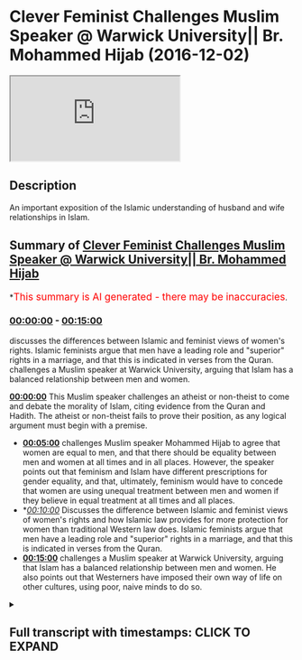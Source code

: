# Clever Feminist Challenges Muslim Speaker @ Warwick University|| Br. Mohammed Hijab (2016-12-02)

<iframe loading='lazy' src='https://www.youtube.com/embed/b86dMlXvdMA'></iframe>

## Description

An important exposition of the Islamic understanding of husband and wife relationships in Islam.

## Summary of [Clever Feminist Challenges Muslim Speaker @ Warwick University|| Br. Mohammed Hijab](https://www.youtube.com/watch?v=b86dMlXvdMA)

\*<span style="color:red; font-size:125%">This summary is AI generated - there may be inaccuracies</span>.

### [00:00:00](https://www.youtube.com/watch?v=b86dMlXvdMA\&t=0) - [00:15:00](https://www.youtube.com/watch?v=b86dMlXvdMA\&t=900)

discusses the differences between Islamic and feminist views of women's rights. Islamic feminists argue that men have a leading role and "superior" rights in a marriage, and that this is indicated in verses from the Quran. challenges a Muslim speaker at Warwick University, arguing that Islam has a balanced relationship between men and women.

**[00:00:00](https://www.youtube.com/watch?v=b86dMlXvdMA\&t=0)** This Muslim speaker challenges an atheist or non-theist to come and debate the morality of Islam, citing evidence from the Quran and Hadith. The atheist or non-theist fails to prove their position, as any logical argument must begin with a premise.

*   **[00:05:00](https://www.youtube.com/watch?v=b86dMlXvdMA\&t=300)** challenges Muslim speaker Mohammed Hijab to agree that women are equal to men, and that there should be equality between men and women at all times and in all places. However, the speaker points out that feminism and Islam have different prescriptions for gender equality, and that, ultimately, feminism would have to concede that women are using unequal treatment between men and women if they believe in equal treatment at all times and all places.
*   \**[00:10:00](https://www.youtube.com/watch?v=b86dMlXvdMA\&t=600)* Discusses the difference between Islamic and feminist views of women's rights and how Islamic law provides for more protection for women than traditional Western law does. Islamic feminists argue that men have a leading role and "superior" rights in a marriage, and that this is indicated in verses from the Quran.
*   **[00:15:00](https://www.youtube.com/watch?v=b86dMlXvdMA\&t=900)** challenges a Muslim speaker at Warwick University, arguing that Islam has a balanced relationship between men and women. He also points out that Westerners have imposed their own way of life on other cultures, using poor, naive minds to do so.

<details><summary><h2>Full transcript with timestamps: CLICK TO EXPAND</h2></summary>

[0:00:00](https://youtu.be/b86dMlXvdMA?t=0) even for the leaders fee so he also\
[0:00:04](https://youtu.be/b86dMlXvdMA?t=4) dirty either would you be\
[0:00:10](https://youtu.be/b86dMlXvdMA?t=10) \[Music]\
[0:00:19](https://youtu.be/b86dMlXvdMA?t=19) you first have to prove it\
[0:00:21](https://youtu.be/b86dMlXvdMA?t=21) true objectively or through some kind of\
[0:00:24](https://youtu.be/b86dMlXvdMA?t=24) evidence base and then the rulings of\
[0:00:27](https://youtu.be/b86dMlXvdMA?t=27) Islam it would have some way otherwise\
[0:00:29](https://youtu.be/b86dMlXvdMA?t=29) it doesn't and that is actually the case\
[0:00:31](https://youtu.be/b86dMlXvdMA?t=31) with all of the religions any religion\
[0:00:33](https://youtu.be/b86dMlXvdMA?t=33) that claims to have divine authority it\
[0:00:35](https://youtu.be/b86dMlXvdMA?t=35) has to prove itself first so then the\
[0:00:38](https://youtu.be/b86dMlXvdMA?t=38) injunctions make sense after it but that\
[0:00:41](https://youtu.be/b86dMlXvdMA?t=41) is for us it's more common sensical so\
[0:00:44](https://youtu.be/b86dMlXvdMA?t=44) for example I here as a Muslim the fact\
[0:00:48](https://youtu.be/b86dMlXvdMA?t=48) that I am standing here as a Muslim and\
[0:00:50](https://youtu.be/b86dMlXvdMA?t=50) my holy book says certain things I can\
[0:00:53](https://youtu.be/b86dMlXvdMA?t=53) tell you that I believe that these moral\
[0:00:55](https://youtu.be/b86dMlXvdMA?t=55) things are objectively right or wrong I\
[0:00:58](https://youtu.be/b86dMlXvdMA?t=58) cannot you cannot say the same thing if\
[0:01:00](https://youtu.be/b86dMlXvdMA?t=60) you're an atheist it's impossible and I\
[0:01:02](https://youtu.be/b86dMlXvdMA?t=62) dare any atheist genuine you can't if\
[0:01:05](https://youtu.be/b86dMlXvdMA?t=65) you're an atheist you cannot stand here\
[0:01:06](https://youtu.be/b86dMlXvdMA?t=66) and I challenged actually and this is\
[0:01:08](https://youtu.be/b86dMlXvdMA?t=68) not to be polemical but I want because\
[0:01:11](https://youtu.be/b86dMlXvdMA?t=71) this is a this is a kind of like Russia\
[0:01:13](https://youtu.be/b86dMlXvdMA?t=73) we're trying to rationalize things yeah\
[0:01:15](https://youtu.be/b86dMlXvdMA?t=75) I challenge any atheist all right or\
[0:01:18](https://youtu.be/b86dMlXvdMA?t=78) someone who comes from a non-theistic\
[0:01:20](https://youtu.be/b86dMlXvdMA?t=80) perspective to come here to stand here\
[0:01:22](https://youtu.be/b86dMlXvdMA?t=82) and I'll give you the mic or you can\
[0:01:24](https://youtu.be/b86dMlXvdMA?t=84) speak to the people and tell me how you\
[0:01:26](https://youtu.be/b86dMlXvdMA?t=86) can objectively prove anything that you\
[0:01:29](https://youtu.be/b86dMlXvdMA?t=89) don't like about Islam from more\
[0:01:30](https://youtu.be/b86dMlXvdMA?t=90) perspective is wrong in the first place\
[0:01:33](https://youtu.be/b86dMlXvdMA?t=93) that would be my challenge that includes\
[0:01:35](https://youtu.be/b86dMlXvdMA?t=95) polygamy that includes anything that\
[0:01:38](https://youtu.be/b86dMlXvdMA?t=98) includes the inheritance laws that\
[0:01:40](https://youtu.be/b86dMlXvdMA?t=100) includes anything you don't like about\
[0:01:43](https://youtu.be/b86dMlXvdMA?t=103) Islam the hedge AB even though my\
[0:01:45](https://youtu.be/b86dMlXvdMA?t=105) surname is hedge up you know I know you\
[0:01:48](https://youtu.be/b86dMlXvdMA?t=108) might not like me as or if that includes\
[0:01:50](https://youtu.be/b86dMlXvdMA?t=110) absolute anything you can't it's\
[0:01:51](https://youtu.be/b86dMlXvdMA?t=111) impossible so therefore all you're doing\
[0:01:53](https://youtu.be/b86dMlXvdMA?t=113) is actually I put I personally believe\
[0:01:55](https://youtu.be/b86dMlXvdMA?t=115) you're superimposing a narrative which\
[0:01:57](https://youtu.be/b86dMlXvdMA?t=117) is actually a post-colonial narrative\
[0:01:59](https://youtu.be/b86dMlXvdMA?t=119) which relies upon the Western experience\
[0:02:01](https://youtu.be/b86dMlXvdMA?t=121) the enlightenment-era the Renaissance\
[0:02:03](https://youtu.be/b86dMlXvdMA?t=123) etc and you're superimposing that you're\
[0:02:05](https://youtu.be/b86dMlXvdMA?t=125) saying everyone should believe in what\
[0:02:06](https://youtu.be/b86dMlXvdMA?t=126) we believe in why because we've had the\
[0:02:08](https://youtu.be/b86dMlXvdMA?t=128) enlightened experience that's that's\
[0:02:10](https://youtu.be/b86dMlXvdMA?t=130) basically your position so from that\
[0:02:12](https://youtu.be/b86dMlXvdMA?t=132) angle you you actually are kind of\
[0:02:14](https://youtu.be/b86dMlXvdMA?t=134) similar to the colonial predecessor\
[0:02:16](https://youtu.be/b86dMlXvdMA?t=136) you're quite similar to the british\
[0:02:18](https://youtu.be/b86dMlXvdMA?t=138) colonial predecessor who come into\
[0:02:20](https://youtu.be/b86dMlXvdMA?t=140) people's lands and just superimpose\
[0:02:22](https://youtu.be/b86dMlXvdMA?t=142) their belief system without actually\
[0:02:24](https://youtu.be/b86dMlXvdMA?t=144) explaining to them reasoning with them\
[0:02:27](https://youtu.be/b86dMlXvdMA?t=147) convincing them that their belief system\
[0:02:29](https://youtu.be/b86dMlXvdMA?t=149) is the ultimate truth in the first\
[0:02:30](https://youtu.be/b86dMlXvdMA?t=150) instance so the truth is this I'm not\
[0:02:34](https://youtu.be/b86dMlXvdMA?t=154) here to apologize\
[0:02:35](https://youtu.be/b86dMlXvdMA?t=155) about Islam I'm here to challenge the\
[0:02:37](https://youtu.be/b86dMlXvdMA?t=157) people that are challenging Islam that's\
[0:02:40](https://youtu.be/b86dMlXvdMA?t=160) what I'm here to do because I don't\
[0:02:41](https://youtu.be/b86dMlXvdMA?t=161) think that I should be on the backfoot\
[0:02:43](https://youtu.be/b86dMlXvdMA?t=163) I believe that every atheist should be\
[0:02:45](https://youtu.be/b86dMlXvdMA?t=165) on the backfoot I'm sorry to say this\
[0:02:46](https://youtu.be/b86dMlXvdMA?t=166) very crudely but if any atheist yeah\
[0:02:49](https://youtu.be/b86dMlXvdMA?t=169) feels like there's a problem with Islam\
[0:02:51](https://youtu.be/b86dMlXvdMA?t=171) because I've read so many of these\
[0:02:52](https://youtu.be/b86dMlXvdMA?t=172) questions it's an issue of Islam as a\
[0:02:55](https://youtu.be/b86dMlXvdMA?t=175) resolve its morals that I challenge the\
[0:02:57](https://youtu.be/b86dMlXvdMA?t=177) atheist to come here first and foremost\
[0:02:59](https://youtu.be/b86dMlXvdMA?t=179) and tell me how you can prove that your\
[0:03:02](https://youtu.be/b86dMlXvdMA?t=182) moral is objectively true otherwise your\
[0:03:04](https://youtu.be/b86dMlXvdMA?t=184) deduction does not work otherwise you\
[0:03:08](https://youtu.be/b86dMlXvdMA?t=188) cannot prove this prove it slammer tool\
[0:03:10](https://youtu.be/b86dMlXvdMA?t=190) otherwise you're shooting yourself in\
[0:03:11](https://youtu.be/b86dMlXvdMA?t=191) the foot\
[0:03:12](https://youtu.be/b86dMlXvdMA?t=192) go ahead mother yes the onus is on us\
[0:03:17](https://youtu.be/b86dMlXvdMA?t=197) what everyone's got the onus is on us\
[0:03:20](https://youtu.be/b86dMlXvdMA?t=200) for as Muslims this is the thing this is\
[0:03:22](https://youtu.be/b86dMlXvdMA?t=202) very good point so I'm sort of taking it\
[0:03:24](https://youtu.be/b86dMlXvdMA?t=204) the onus is on us what we have you have\
[0:03:27](https://youtu.be/b86dMlXvdMA?t=207) to understand everyone's got different\
[0:03:28](https://youtu.be/b86dMlXvdMA?t=208) truth standards as you correctly said\
[0:03:30](https://youtu.be/b86dMlXvdMA?t=210) yeah nowadays you have something called\
[0:03:32](https://youtu.be/b86dMlXvdMA?t=212) a Flat Earth Society\
[0:03:33](https://youtu.be/b86dMlXvdMA?t=213) they don't they don't buy the evidence\
[0:03:36](https://youtu.be/b86dMlXvdMA?t=216) that the earth is round so they have a\
[0:03:38](https://youtu.be/b86dMlXvdMA?t=218) difference true standard to us when it\
[0:03:40](https://youtu.be/b86dMlXvdMA?t=220) comes to cosmological realities as\
[0:03:43](https://youtu.be/b86dMlXvdMA?t=223) Muslims we present an evidence base a\
[0:03:46](https://youtu.be/b86dMlXvdMA?t=226) case yeah and if people accept the case\
[0:03:49](https://youtu.be/b86dMlXvdMA?t=229) then they can accept the case if they do\
[0:03:52](https://youtu.be/b86dMlXvdMA?t=232) if they reject the case they can reject\
[0:03:54](https://youtu.be/b86dMlXvdMA?t=234) the case but this is where the\
[0:03:56](https://youtu.be/b86dMlXvdMA?t=236) contradiction would lie if you as a\
[0:03:59](https://youtu.be/b86dMlXvdMA?t=239) let's say a communist a feminist a\
[0:04:02](https://youtu.be/b86dMlXvdMA?t=242) Marxist or any other ists yeah who isn't\
[0:04:05](https://youtu.be/b86dMlXvdMA?t=245) really a religion religious background\
[0:04:07](https://youtu.be/b86dMlXvdMA?t=247) comes forward and says now you ought to\
[0:04:10](https://youtu.be/b86dMlXvdMA?t=250) believe in this yeah now that's why I\
[0:04:13](https://youtu.be/b86dMlXvdMA?t=253) feel like you've got a problem you've\
[0:04:15](https://youtu.be/b86dMlXvdMA?t=255) got a philosophical problem on your hand\
[0:04:17](https://youtu.be/b86dMlXvdMA?t=257) because you haven't even attempted to\
[0:04:18](https://youtu.be/b86dMlXvdMA?t=258) prove to me that's correct\
[0:04:20](https://youtu.be/b86dMlXvdMA?t=260) you've just said this popular opinion\
[0:04:21](https://youtu.be/b86dMlXvdMA?t=261) for example that you know men and women\
[0:04:23](https://youtu.be/b86dMlXvdMA?t=263) should be treated equally all right I\
[0:04:25](https://youtu.be/b86dMlXvdMA?t=265) don't disagree with this point yeah\
[0:04:26](https://youtu.be/b86dMlXvdMA?t=266) let's say I don't receive you at this\
[0:04:27](https://youtu.be/b86dMlXvdMA?t=267) point\
[0:04:27](https://youtu.be/b86dMlXvdMA?t=267) generally speaking Muslims don't\
[0:04:29](https://youtu.be/b86dMlXvdMA?t=269) disagree with this point generally\
[0:04:30](https://youtu.be/b86dMlXvdMA?t=270) speaking yeah yeah men women men and\
[0:04:33](https://youtu.be/b86dMlXvdMA?t=273) women should be treated equally is more\
[0:04:35](https://youtu.be/b86dMlXvdMA?t=275) true than its force yeah but you haven't\
[0:04:38](https://youtu.be/b86dMlXvdMA?t=278) been able to prove that to me\
[0:04:41](https://youtu.be/b86dMlXvdMA?t=281) objectively just as you would be able to\
[0:04:43](https://youtu.be/b86dMlXvdMA?t=283) do if you did Matt so therefore you're\
[0:04:46](https://youtu.be/b86dMlXvdMA?t=286) you're asking why is it that women do\
[0:04:48](https://youtu.be/b86dMlXvdMA?t=288) this and men do\
[0:04:49](https://youtu.be/b86dMlXvdMA?t=289) in this Muslim country is is what\
[0:04:51](https://youtu.be/b86dMlXvdMA?t=291) question is this you have to first prove\
[0:04:53](https://youtu.be/b86dMlXvdMA?t=293) your premise you have to prove your\
[0:04:55](https://youtu.be/b86dMlXvdMA?t=295) presupposition\
[0:05:03](https://youtu.be/b86dMlXvdMA?t=303) hadith narrated by Allah he said a new\
[0:05:06](https://youtu.be/b86dMlXvdMA?t=306) set of Chicago region ahadith which\
[0:05:09](https://youtu.be/b86dMlXvdMA?t=309) means that women are equal to men\
[0:05:10](https://youtu.be/b86dMlXvdMA?t=310) actually if you look at even Salafi so\
[0:05:13](https://youtu.be/b86dMlXvdMA?t=313) Salafi they say if I was looking at a\
[0:05:16](https://youtu.be/b86dMlXvdMA?t=316) fatwa from ibanez\
[0:05:17](https://youtu.be/b86dMlXvdMA?t=317) he said even versus one of the\
[0:05:19](https://youtu.be/b86dMlXvdMA?t=319) literalistic he doesn't take any you\
[0:05:21](https://youtu.be/b86dMlXvdMA?t=321) know and it's in Saudi Arabia well you\
[0:05:24](https://youtu.be/b86dMlXvdMA?t=324) know he was one of the people that said\
[0:05:25](https://youtu.be/b86dMlXvdMA?t=325) that you know I'm driving cars for woman\
[0:05:30](https://youtu.be/b86dMlXvdMA?t=330) is not allowed he passed the fat\
[0:05:31](https://youtu.be/b86dMlXvdMA?t=331) anyways he said this means Miceli yet he\
[0:05:34](https://youtu.be/b86dMlXvdMA?t=334) had to say this means Masseria which\
[0:05:36](https://youtu.be/b86dMlXvdMA?t=336) means in Arabic they're equal that's a\
[0:05:38](https://youtu.be/b86dMlXvdMA?t=338) meaning yeah now he said ok and him and\
[0:05:41](https://youtu.be/b86dMlXvdMA?t=341) others and everyone does looked at this\
[0:05:42](https://youtu.be/b86dMlXvdMA?t=342) hide it I said ok how could that be the\
[0:05:43](https://youtu.be/b86dMlXvdMA?t=343) case because there's something called\
[0:05:45](https://youtu.be/b86dMlXvdMA?t=345) advocate is this net which means there\
[0:05:47](https://youtu.be/b86dMlXvdMA?t=347) are exceptions yeah so men and women\
[0:05:49](https://youtu.be/b86dMlXvdMA?t=349) that's why I said in the beginning guys\
[0:05:50](https://youtu.be/b86dMlXvdMA?t=350) I said in the beginning that I generally\
[0:05:53](https://youtu.be/b86dMlXvdMA?t=353) agree with the premise of feminists wait\
[0:05:56](https://youtu.be/b86dMlXvdMA?t=356) a minute what did I just say I'll tell\
[0:05:57](https://youtu.be/b86dMlXvdMA?t=357) you I said yeah I said I generally agree\
[0:06:00](https://youtu.be/b86dMlXvdMA?t=360) with the feministic premise because it\
[0:06:02](https://youtu.be/b86dMlXvdMA?t=362) goes in line with the hadith of the\
[0:06:04](https://youtu.be/b86dMlXvdMA?t=364) Prophet Muhammad Rasul Allah and he said\
[0:06:06](https://youtu.be/b86dMlXvdMA?t=366) of Chicago origin men or women are equal\
[0:06:07](https://youtu.be/b86dMlXvdMA?t=367) yeah now having said that I want to\
[0:06:11](https://youtu.be/b86dMlXvdMA?t=371) understand it as strong as hers are you\
[0:06:13](https://youtu.be/b86dMlXvdMA?t=373) having said this now there are\
[0:06:16](https://youtu.be/b86dMlXvdMA?t=376) exceptions Muslims and feminists let's\
[0:06:18](https://youtu.be/b86dMlXvdMA?t=378) say they agree on the same premise yeah\
[0:06:20](https://youtu.be/b86dMlXvdMA?t=380) Muslims agree that women men are equal\
[0:06:22](https://youtu.be/b86dMlXvdMA?t=382) in innocence and feminists agree that\
[0:06:25](https://youtu.be/b86dMlXvdMA?t=385) men and women are equal and by premise\
[0:06:26](https://youtu.be/b86dMlXvdMA?t=386) yeah now this is the premise the\
[0:06:30](https://youtu.be/b86dMlXvdMA?t=390) prescriptions that feminists have and\
[0:06:33](https://youtu.be/b86dMlXvdMA?t=393) the prescriptions that Muslims have or\
[0:06:35](https://youtu.be/b86dMlXvdMA?t=395) that Islam has our different gender Stan\
[0:06:39](https://youtu.be/b86dMlXvdMA?t=399) so both feminism as a Scholastic\
[0:06:44](https://youtu.be/b86dMlXvdMA?t=404) tradition of many hundreds of years and\
[0:06:47](https://youtu.be/b86dMlXvdMA?t=407) Islam has exceptions to this rule and\
[0:06:51](https://youtu.be/b86dMlXvdMA?t=411) I'm saying this very clearly you're a\
[0:06:54](https://youtu.be/b86dMlXvdMA?t=414) feminist I'm get gathering and possibly\
[0:06:56](https://youtu.be/b86dMlXvdMA?t=416) maybe liberal feminists because you're\
[0:06:58](https://youtu.be/b86dMlXvdMA?t=418) not attacking me something but\
[0:07:02](https://youtu.be/b86dMlXvdMA?t=422) hey but you know it generally a radical\
[0:07:07](https://youtu.be/b86dMlXvdMA?t=427) feminist some of them are very violent\
[0:07:08](https://youtu.be/b86dMlXvdMA?t=428) towards other people just like radical\
[0:07:09](https://youtu.be/b86dMlXvdMA?t=429) Muslims are having said that there are\
[0:07:12](https://youtu.be/b86dMlXvdMA?t=432) radicals everywhere you don't want to\
[0:07:14](https://youtu.be/b86dMlXvdMA?t=434) accept you don't have to the point is\
[0:07:17](https://youtu.be/b86dMlXvdMA?t=437) because your liberal feminist I'll say\
[0:07:19](https://youtu.be/b86dMlXvdMA?t=439) to you do you agree that there should be\
[0:07:21](https://youtu.be/b86dMlXvdMA?t=441) equality absolute equality at all times\
[0:07:23](https://youtu.be/b86dMlXvdMA?t=443) in places or do you respond to that\
[0:07:26](https://youtu.be/b86dMlXvdMA?t=446) between men and women okay so would you\
[0:07:32](https://youtu.be/b86dMlXvdMA?t=452) say they should be equal in all times\
[0:07:33](https://youtu.be/b86dMlXvdMA?t=453) and places in all times and places okay\
[0:07:38](https://youtu.be/b86dMlXvdMA?t=458) I want to just hold her to that I'm\
[0:07:40](https://youtu.be/b86dMlXvdMA?t=460) sorry\
[0:07:40](https://youtu.be/b86dMlXvdMA?t=460) I'm not doing this to get you you know I\
[0:07:42](https://youtu.be/b86dMlXvdMA?t=462) really you're a very pleasant person and\
[0:07:44](https://youtu.be/b86dMlXvdMA?t=464) I'm not okay I'm not I wish I could be\
[0:07:47](https://youtu.be/b86dMlXvdMA?t=467) more like you yes seriously I'm not\
[0:07:48](https://youtu.be/b86dMlXvdMA?t=468) saying that the point is if you believe\
[0:07:52](https://youtu.be/b86dMlXvdMA?t=472) in that you know in America to have\
[0:07:54](https://youtu.be/b86dMlXvdMA?t=474) something called affirmative action\
[0:07:55](https://youtu.be/b86dMlXvdMA?t=475) programs yeah for black people because\
[0:07:57](https://youtu.be/b86dMlXvdMA?t=477) they've been marginalized for many\
[0:08:00](https://youtu.be/b86dMlXvdMA?t=480) hundreds of years so what they do is\
[0:08:02](https://youtu.be/b86dMlXvdMA?t=482) they put they have like what is not\
[0:08:04](https://youtu.be/b86dMlXvdMA?t=484) quotas but it's kind of like helps black\
[0:08:06](https://youtu.be/b86dMlXvdMA?t=486) people get into employment\
[0:08:07](https://youtu.be/b86dMlXvdMA?t=487) now what feminists are arguing for is\
[0:08:09](https://youtu.be/b86dMlXvdMA?t=489) quota systems for women to get into\
[0:08:12](https://youtu.be/b86dMlXvdMA?t=492) places of employment especially\
[0:08:13](https://youtu.be/b86dMlXvdMA?t=493) Parliament yeah and that's what they do\
[0:08:15](https://youtu.be/b86dMlXvdMA?t=495) for political PI's they have a kind of\
[0:08:17](https://youtu.be/b86dMlXvdMA?t=497) quota system where they have more women\
[0:08:19](https://youtu.be/b86dMlXvdMA?t=499) allotted spaces then they'll have men\
[0:08:21](https://youtu.be/b86dMlXvdMA?t=501) yeah because they say because there's\
[0:08:22](https://youtu.be/b86dMlXvdMA?t=502) been such a disparity between men and\
[0:08:24](https://youtu.be/b86dMlXvdMA?t=504) women for many hundreds of years or many\
[0:08:25](https://youtu.be/b86dMlXvdMA?t=505) thousands of years a patriarchal society\
[0:08:27](https://youtu.be/b86dMlXvdMA?t=507) is so strong I agree with that by the\
[0:08:28](https://youtu.be/b86dMlXvdMA?t=508) way the patriarchal society is\
[0:08:30](https://youtu.be/b86dMlXvdMA?t=510) incredibly strong everywhere because of\
[0:08:33](https://youtu.be/b86dMlXvdMA?t=513) these reasons we have to put quotas in\
[0:08:35](https://youtu.be/b86dMlXvdMA?t=515) place now but I do agree with this so\
[0:08:38](https://youtu.be/b86dMlXvdMA?t=518) far I haven't said anything out of line\
[0:08:39](https://youtu.be/b86dMlXvdMA?t=519) no this is pretty much what's going on\
[0:08:41](https://youtu.be/b86dMlXvdMA?t=521) now in essence the prescription of a\
[0:08:45](https://youtu.be/b86dMlXvdMA?t=525) feminist is as follows we ought to a\
[0:08:47](https://youtu.be/b86dMlXvdMA?t=527) feminist would say we ought to put women\
[0:08:51](https://youtu.be/b86dMlXvdMA?t=531) in places of employment using quotas etc\
[0:08:54](https://youtu.be/b86dMlXvdMA?t=534) which is an inequality because it's\
[0:08:57](https://youtu.be/b86dMlXvdMA?t=537) discrimination positive discrimination\
[0:08:59](https://youtu.be/b86dMlXvdMA?t=539) just like affirmative action is positive\
[0:09:01](https://youtu.be/b86dMlXvdMA?t=541) discrimination its inequalities unequal\
[0:09:04](https://youtu.be/b86dMlXvdMA?t=544) treatment so that we can create what\
[0:09:06](https://youtu.be/b86dMlXvdMA?t=546) equality correct so you use inequality\
[0:09:10](https://youtu.be/b86dMlXvdMA?t=550) to create equality but the feminists\
[0:09:13](https://youtu.be/b86dMlXvdMA?t=553) would then have to concede by\
[0:09:14](https://youtu.be/b86dMlXvdMA?t=554) prescription\
[0:09:15](https://youtu.be/b86dMlXvdMA?t=555) at one point at one time that she would\
[0:09:18](https://youtu.be/b86dMlXvdMA?t=558) be using unequal treatment between men\
[0:09:20](https://youtu.be/b86dMlXvdMA?t=560) and women if that's the case then you\
[0:09:23](https://youtu.be/b86dMlXvdMA?t=563) cannot say I believe in equal treatment\
[0:09:24](https://youtu.be/b86dMlXvdMA?t=564) at all times and all places yes that's\
[0:09:29](https://youtu.be/b86dMlXvdMA?t=569) good\
[0:09:31](https://youtu.be/b86dMlXvdMA?t=571) yes but then you sorry yeah but the\
[0:09:50](https://youtu.be/b86dMlXvdMA?t=590) point I'm making sorry just to be clear\
[0:09:52](https://youtu.be/b86dMlXvdMA?t=592) is that there is something within the\
[0:09:54](https://youtu.be/b86dMlXvdMA?t=594) law that feminists agree with or what\
[0:09:56](https://youtu.be/b86dMlXvdMA?t=596) it's within the social environment which\
[0:09:58](https://youtu.be/b86dMlXvdMA?t=598) is that feminine women in many different\
[0:10:01](https://youtu.be/b86dMlXvdMA?t=601) cases ought to have superior rights to\
[0:10:03](https://youtu.be/b86dMlXvdMA?t=603) men for example in divorce if a man and\
[0:10:06](https://youtu.be/b86dMlXvdMA?t=606) woman are divorced who should have the\
[0:10:07](https://youtu.be/b86dMlXvdMA?t=607) children most people will say the woman\
[0:10:09](https://youtu.be/b86dMlXvdMA?t=609) even in a slum that's that's a\
[0:10:10](https://youtu.be/b86dMlXvdMA?t=610) injunction boy you can correct me unless\
[0:10:12](https://youtu.be/b86dMlXvdMA?t=612) someone gets married so the woman gets\
[0:10:14](https://youtu.be/b86dMlXvdMA?t=614) custody of the children\
[0:10:15](https://youtu.be/b86dMlXvdMA?t=615) according to feminists in according to\
[0:10:19](https://youtu.be/b86dMlXvdMA?t=619) obviously suchithra law maternity leave\
[0:10:22](https://youtu.be/b86dMlXvdMA?t=622) is compulsory for women if they have a\
[0:10:24](https://youtu.be/b86dMlXvdMA?t=624) contract of the company paternity leave\
[0:10:26](https://youtu.be/b86dMlXvdMA?t=626) is two weeks and maternity leave is one\
[0:10:28](https://youtu.be/b86dMlXvdMA?t=628) year that's obviously unequal treatment\
[0:10:31](https://youtu.be/b86dMlXvdMA?t=631) therefore everyone believes in what\
[0:10:32](https://youtu.be/b86dMlXvdMA?t=632) exceptions Muslims believe in generally\
[0:10:36](https://youtu.be/b86dMlXvdMA?t=636) speaking that many women should be equal\
[0:10:38](https://youtu.be/b86dMlXvdMA?t=638) feminists believe generally speaking men\
[0:10:40](https://youtu.be/b86dMlXvdMA?t=640) women should be equal both of those\
[0:10:43](https://youtu.be/b86dMlXvdMA?t=643) people believe in exceptions\
[0:10:45](https://youtu.be/b86dMlXvdMA?t=645) now who defines and who has the right to\
[0:10:48](https://youtu.be/b86dMlXvdMA?t=648) define the exceptions from an Islamic\
[0:10:50](https://youtu.be/b86dMlXvdMA?t=650) perspective we have a maxim that Allah\
[0:10:52](https://youtu.be/b86dMlXvdMA?t=652) knows everything he's all-wise he's\
[0:10:54](https://youtu.be/b86dMlXvdMA?t=654) all-knowing he's all hearing God is not\
[0:10:56](https://youtu.be/b86dMlXvdMA?t=656) all-knowing he knows what the exception\
[0:10:57](https://youtu.be/b86dMlXvdMA?t=657) should be from a feministic perspective\
[0:11:00](https://youtu.be/b86dMlXvdMA?t=660) there was an attempt a human attempt to\
[0:11:03](https://youtu.be/b86dMlXvdMA?t=663) try and assess the sociological reality\
[0:11:04](https://youtu.be/b86dMlXvdMA?t=664) in a certain time in a certain place and\
[0:11:07](https://youtu.be/b86dMlXvdMA?t=667) give prescriptions each and every time a\
[0:11:09](https://youtu.be/b86dMlXvdMA?t=669) woman or a man who is a feminist gives a\
[0:11:11](https://youtu.be/b86dMlXvdMA?t=671) prescription they fundamentally break\
[0:11:14](https://youtu.be/b86dMlXvdMA?t=674) their and the initial premise which is\
[0:11:17](https://youtu.be/b86dMlXvdMA?t=677) that men and women should be equal at\
[0:11:19](https://youtu.be/b86dMlXvdMA?t=679) all times in places unless they can see\
[0:11:21](https://youtu.be/b86dMlXvdMA?t=681) that it's not all times and places in\
[0:11:22](https://youtu.be/b86dMlXvdMA?t=682) which case we don't have a problem in\
[0:11:24](https://youtu.be/b86dMlXvdMA?t=684) the first place do you see what I mean\
[0:11:25](https://youtu.be/b86dMlXvdMA?t=685) if you look at the Quran just just in\
[0:11:28](https://youtu.be/b86dMlXvdMA?t=688) relation to husband why\
[0:11:29](https://youtu.be/b86dMlXvdMA?t=689) relationships there's two verses in\
[0:11:30](https://youtu.be/b86dMlXvdMA?t=690) particular that I've looked at with a\
[0:11:32](https://youtu.be/b86dMlXvdMA?t=692) magnifying glass\
[0:11:33](https://youtu.be/b86dMlXvdMA?t=693) yeah and sort of referred to on the sort\
[0:11:37](https://youtu.be/b86dMlXvdMA?t=697) of surface you might look at and think\
[0:11:39](https://youtu.be/b86dMlXvdMA?t=699) and this is talking about male supremacy\
[0:11:42](https://youtu.be/b86dMlXvdMA?t=702) or domination of the women there's two\
[0:11:44](https://youtu.be/b86dMlXvdMA?t=704) versus one in sort of baccarat chapter\
[0:11:47](https://youtu.be/b86dMlXvdMA?t=707) number 2 verse 328 it's a part of a\
[0:11:49](https://youtu.be/b86dMlXvdMA?t=709) verse which is well I'll name it through\
[0:11:51](https://youtu.be/b86dMlXvdMA?t=711) lady alienable model for little\
[0:11:52](https://youtu.be/b86dMlXvdMA?t=712) gerontology and then chapter 4 verse 34\
[0:11:56](https://youtu.be/b86dMlXvdMA?t=716) a lot average elephant Munna Alan Lee\
[0:11:58](https://youtu.be/b86dMlXvdMA?t=718) said okay so men are maintaining\
[0:12:00](https://youtu.be/b86dMlXvdMA?t=720) protects of a woman these are the only\
[0:12:02](https://youtu.be/b86dMlXvdMA?t=722) two verse you'll find the Quran which\
[0:12:03](https://youtu.be/b86dMlXvdMA?t=723) referred to when it comes to man or\
[0:12:06](https://youtu.be/b86dMlXvdMA?t=726) woman okay the kind of relationship\
[0:12:08](https://youtu.be/b86dMlXvdMA?t=728) there should be and which may indicate\
[0:12:10](https://youtu.be/b86dMlXvdMA?t=730) and some scholars have taken to indicate\
[0:12:12](https://youtu.be/b86dMlXvdMA?t=732) you understand that men have a leading\
[0:12:14](https://youtu.be/b86dMlXvdMA?t=734) role and you know or let's say let's\
[0:12:17](https://youtu.be/b86dMlXvdMA?t=737) even say the superior role as a husband\
[0:12:20](https://youtu.be/b86dMlXvdMA?t=740) than a wife okay when you look at the\
[0:12:22](https://youtu.be/b86dMlXvdMA?t=742) surface here and the classical exegesis\
[0:12:24](https://youtu.be/b86dMlXvdMA?t=744) is of these verses if you look at\
[0:12:27](https://youtu.be/b86dMlXvdMA?t=747) chapter 2 verse 228 for example I was\
[0:12:29](https://youtu.be/b86dMlXvdMA?t=749) amazed my person himself I looked at the\
[0:12:31](https://youtu.be/b86dMlXvdMA?t=751) older steps here the oldest Marta meters\
[0:12:34](https://youtu.be/b86dMlXvdMA?t=754) here which is by a body at a body who\
[0:12:37](https://youtu.be/b86dMlXvdMA?t=757) died in 310 ya hero in the verse well\
[0:12:42](https://youtu.be/b86dMlXvdMA?t=762) our own name is Ray Allen him tomorrow\
[0:12:43](https://youtu.be/b86dMlXvdMA?t=763) well there's a Jedi handle it which\
[0:12:45](https://youtu.be/b86dMlXvdMA?t=765) means that men have one degree of\
[0:12:46](https://youtu.be/b86dMlXvdMA?t=766) authority over them so there was a big\
[0:12:48](https://youtu.be/b86dMlXvdMA?t=768) discussion he made a big discussion he\
[0:12:50](https://youtu.be/b86dMlXvdMA?t=770) said what is this degree some scholars\
[0:12:52](https://youtu.be/b86dMlXvdMA?t=772) say that the degree is that the men can\
[0:12:54](https://youtu.be/b86dMlXvdMA?t=774) do fighting and stuff and like that\
[0:12:55](https://youtu.be/b86dMlXvdMA?t=775) women don't and he said that some people\
[0:12:58](https://youtu.be/b86dMlXvdMA?t=778) say distance and he said actually I\
[0:13:00](https://youtu.be/b86dMlXvdMA?t=780) personally believe Autobody he said I\
[0:13:02](https://youtu.be/b86dMlXvdMA?t=782) believe that this degree is not a degree\
[0:13:06](https://youtu.be/b86dMlXvdMA?t=786) of authority it's a degree of pardoning\
[0:13:08](https://youtu.be/b86dMlXvdMA?t=788) because allah subhanaw taala says in the\
[0:13:10](https://youtu.be/b86dMlXvdMA?t=790) quran we interfere with us about how\
[0:13:12](https://youtu.be/b86dMlXvdMA?t=792) we're tougher in the life of a rhyme it\
[0:13:14](https://youtu.be/b86dMlXvdMA?t=794) says that if you pardon and this and\
[0:13:15](https://youtu.be/b86dMlXvdMA?t=795) that\
[0:13:16](https://youtu.be/b86dMlXvdMA?t=796) then Allah is also pardoning and\
[0:13:18](https://youtu.be/b86dMlXvdMA?t=798) forgiving so he said in relation to this\
[0:13:21](https://youtu.be/b86dMlXvdMA?t=801) verse okay in relation to this verse\
[0:13:24](https://youtu.be/b86dMlXvdMA?t=804) actually the relationship that degree\
[0:13:28](https://youtu.be/b86dMlXvdMA?t=808) that allah subhanaw taala talks about is\
[0:13:30](https://youtu.be/b86dMlXvdMA?t=810) a degree of pardoning that the men\
[0:13:33](https://youtu.be/b86dMlXvdMA?t=813) should do more work to try and pardon\
[0:13:36](https://youtu.be/b86dMlXvdMA?t=816) their wife because allah has put them in\
[0:13:38](https://youtu.be/b86dMlXvdMA?t=818) a certain position to try and forgive\
[0:13:40](https://youtu.be/b86dMlXvdMA?t=820) and overlook her shortcomings\
[0:13:42](https://youtu.be/b86dMlXvdMA?t=822) that's what agreement according to the\
[0:13:44](https://youtu.be/b86dMlXvdMA?t=824) oldest FCF as it relates to audre yellow\
[0:13:46](https://youtu.be/b86dMlXvdMA?t=826) color mona lisa' this Kalama and there's\
[0:13:49](https://youtu.be/b86dMlXvdMA?t=829) a massive discussion which you're not\
[0:13:50](https://youtu.be/b86dMlXvdMA?t=830) going to have time to get into now but\
[0:13:52](https://youtu.be/b86dMlXvdMA?t=832) once again is I think a second it's\
[0:13:54](https://youtu.be/b86dMlXvdMA?t=834) caricatured this versus caricatured and\
[0:13:56](https://youtu.be/b86dMlXvdMA?t=836) people will look at anything okay within\
[0:13:58](https://youtu.be/b86dMlXvdMA?t=838) Islam is the woman is denigrated and put\
[0:14:01](https://youtu.be/b86dMlXvdMA?t=841) onto the floors no it's not true if you\
[0:14:02](https://youtu.be/b86dMlXvdMA?t=842) look at the Quran from beginning to end\
[0:14:03](https://youtu.be/b86dMlXvdMA?t=843) these are the only two verses that I\
[0:14:05](https://youtu.be/b86dMlXvdMA?t=845) have seen that may allude to male\
[0:14:10](https://youtu.be/b86dMlXvdMA?t=850) superiority of a woman in a husband and\
[0:14:12](https://youtu.be/b86dMlXvdMA?t=852) wife relationship and both of them if\
[0:14:14](https://youtu.be/b86dMlXvdMA?t=854) you look at the oldest most classical\
[0:14:16](https://youtu.be/b86dMlXvdMA?t=856) exegesis don't actually mean that at all\
[0:14:20](https://youtu.be/b86dMlXvdMA?t=860) okay not talking about no apologetics of\
[0:14:23](https://youtu.be/b86dMlXvdMA?t=863) the 21st century because I'm not into\
[0:14:25](https://youtu.be/b86dMlXvdMA?t=865) that generally speaking I'm not into\
[0:14:27](https://youtu.be/b86dMlXvdMA?t=867) that I'm into looking at the oldest\
[0:14:28](https://youtu.be/b86dMlXvdMA?t=868) ownership and if you do so you'll find\
[0:14:31](https://youtu.be/b86dMlXvdMA?t=871) that there is actually genuinely quite a\
[0:14:33](https://youtu.be/b86dMlXvdMA?t=873) balance between one room and just to add\
[0:14:36](https://youtu.be/b86dMlXvdMA?t=876) to what you said sorry one more thing a\
[0:14:38](https://youtu.be/b86dMlXvdMA?t=878) lot of hunters in the Quran I think in\
[0:14:40](https://youtu.be/b86dMlXvdMA?t=880) first so it's really nice at a later\
[0:14:42](https://youtu.be/b86dMlXvdMA?t=882) time I know my father Allah who be he\
[0:14:44](https://youtu.be/b86dMlXvdMA?t=884) Bardo Kamala ba literally Jelena sebum\
[0:14:47](https://youtu.be/b86dMlXvdMA?t=887) accessible in this area no sebum in\
[0:14:49](https://youtu.be/b86dMlXvdMA?t=889) mecca seven was a de la home in fugly\
[0:14:52](https://youtu.be/b86dMlXvdMA?t=892) he says Allah so Allah says do not wish\
[0:14:54](https://youtu.be/b86dMlXvdMA?t=894) and the verses here are in a ham form in\
[0:14:57](https://youtu.be/b86dMlXvdMA?t=897) other words they're generic it was\
[0:14:58](https://youtu.be/b86dMlXvdMA?t=898) talking about yet inheritance before\
[0:14:59](https://youtu.be/b86dMlXvdMA?t=899) well he could in Morelia min metric\
[0:15:02](https://youtu.be/b86dMlXvdMA?t=902) aurelion rock Robbie but this verse is\
[0:15:04](https://youtu.be/b86dMlXvdMA?t=904) talking specifically or generally about\
[0:15:07](https://youtu.be/b86dMlXvdMA?t=907) the relationship between men and woman\
[0:15:08](https://youtu.be/b86dMlXvdMA?t=908) it says do not wish what the other\
[0:15:10](https://youtu.be/b86dMlXvdMA?t=910) person has ie\
[0:15:11](https://youtu.be/b86dMlXvdMA?t=911) a man shouldn't and it says for a man is\
[0:15:15](https://youtu.be/b86dMlXvdMA?t=915) a portion of what he has earned and for\
[0:15:17](https://youtu.be/b86dMlXvdMA?t=917) a woman is a portion of what she has\
[0:15:18](https://youtu.be/b86dMlXvdMA?t=918) earned and so ask Allah from His grace\
[0:15:21](https://youtu.be/b86dMlXvdMA?t=921) in other words as you rightly said a\
[0:15:23](https://youtu.be/b86dMlXvdMA?t=923) completely agree view it's not a\
[0:15:25](https://youtu.be/b86dMlXvdMA?t=925) competition between men and women Islam\
[0:15:27](https://youtu.be/b86dMlXvdMA?t=927) the depiction of the divine code from an\
[0:15:30](https://youtu.be/b86dMlXvdMA?t=930) Islamic perspective is that the man and\
[0:15:32](https://youtu.be/b86dMlXvdMA?t=932) the woman are in a relationship or less\
[0:15:35](https://youtu.be/b86dMlXvdMA?t=935) a husband and wife okay and they because\
[0:15:37](https://youtu.be/b86dMlXvdMA?t=937) mother and son we know that the mother\
[0:15:39](https://youtu.be/b86dMlXvdMA?t=939) is authoritative\
[0:15:40](https://youtu.be/b86dMlXvdMA?t=940) for the most case and other\
[0:15:43](https://youtu.be/b86dMlXvdMA?t=943) relationships is quite balanced so this\
[0:15:44](https://youtu.be/b86dMlXvdMA?t=944) is the controversial and that's why I'm\
[0:15:46](https://youtu.be/b86dMlXvdMA?t=946) addressing it for the most part I\
[0:15:48](https://youtu.be/b86dMlXvdMA?t=948) believe I personally believe if you look\
[0:15:49](https://youtu.be/b86dMlXvdMA?t=949) at the old classic works of Jesus's that\
[0:15:52](https://youtu.be/b86dMlXvdMA?t=952) there's a balance there is a balance and\
[0:15:53](https://youtu.be/b86dMlXvdMA?t=953) whoever says that there isn't a balance\
[0:15:54](https://youtu.be/b86dMlXvdMA?t=954) is\
[0:15:55](https://youtu.be/b86dMlXvdMA?t=955) against not me and not the 21st century\
[0:15:57](https://youtu.be/b86dMlXvdMA?t=957) apologist but it's going against the\
[0:15:59](https://youtu.be/b86dMlXvdMA?t=959) oldest of Memphis Memphis your own the\
[0:16:01](https://youtu.be/b86dMlXvdMA?t=961) people that actually wrote the oldest\
[0:16:03](https://youtu.be/b86dMlXvdMA?t=963) tell face here so yeah there is a\
[0:16:04](https://youtu.be/b86dMlXvdMA?t=964) balance between relationship the\
[0:16:05](https://youtu.be/b86dMlXvdMA?t=965) polygamy issue yeah is by the way as I\
[0:16:08](https://youtu.be/b86dMlXvdMA?t=968) said before I don't believe that just to\
[0:16:11](https://youtu.be/b86dMlXvdMA?t=971) clear something up I don't believe\
[0:16:12](https://youtu.be/b86dMlXvdMA?t=972) Vianney that men can uncapable of an\
[0:16:15](https://youtu.be/b86dMlXvdMA?t=975) incapable of exploiting women of course\
[0:16:17](https://youtu.be/b86dMlXvdMA?t=977) not I don't believe that and I don't\
[0:16:18](https://youtu.be/b86dMlXvdMA?t=978) believe a woman should be trapped in any\
[0:16:19](https://youtu.be/b86dMlXvdMA?t=979) kind of relationship that she doesn't\
[0:16:21](https://youtu.be/b86dMlXvdMA?t=981) wanna be in yeah and there was something\
[0:16:22](https://youtu.be/b86dMlXvdMA?t=982) in Islam called Halle he will tell you\
[0:16:24](https://youtu.be/b86dMlXvdMA?t=984) he studied masha'Allah I any more than I\
[0:16:27](https://youtu.be/b86dMlXvdMA?t=987) have here this whole hour a woman can\
[0:16:29](https://youtu.be/b86dMlXvdMA?t=989) tell I'm in the Raja reach you can get\
[0:16:31](https://youtu.be/b86dMlXvdMA?t=991) rid of she can leave the man it's not\
[0:16:33](https://youtu.be/b86dMlXvdMA?t=993) just a man that can divorce the woman a\
[0:16:34](https://youtu.be/b86dMlXvdMA?t=994) woman can divorce the man as well that's\
[0:16:36](https://youtu.be/b86dMlXvdMA?t=996) another misconception of that people may\
[0:16:38](https://youtu.be/b86dMlXvdMA?t=998) have so these things I think is\
[0:16:40](https://youtu.be/b86dMlXvdMA?t=1000) troubling misconception is that\
[0:16:42](https://youtu.be/b86dMlXvdMA?t=1002) Westerners like your Western is Western\
[0:16:44](https://youtu.be/b86dMlXvdMA?t=1004) polemics Western orientalists people\
[0:16:47](https://youtu.be/b86dMlXvdMA?t=1007) that want to impose their way of life on\
[0:16:49](https://youtu.be/b86dMlXvdMA?t=1009) everybody else like to throw up poor\
[0:16:52](https://youtu.be/b86dMlXvdMA?t=1012) susceptible naive minds so that they can\
[0:16:56](https://youtu.be/b86dMlXvdMA?t=1016) and go back to kind of a gram chin\
[0:16:58](https://youtu.be/b86dMlXvdMA?t=1018) hegemonic framework so that they can\
[0:17:01](https://youtu.be/b86dMlXvdMA?t=1021) impose their kind of framework on you go\
[0:17:03](https://youtu.be/b86dMlXvdMA?t=1023) back to the colonial era that's what\
[0:17:05](https://youtu.be/b86dMlXvdMA?t=1025) they like that's what they want to do\
[0:17:06](https://youtu.be/b86dMlXvdMA?t=1026) but they're doing it now through\
[0:17:08](https://youtu.be/b86dMlXvdMA?t=1028) subversive methods before they should do\
[0:17:10](https://youtu.be/b86dMlXvdMA?t=1030) it with using the sword and the gun and\
[0:17:12](https://youtu.be/b86dMlXvdMA?t=1032) is to come to their countries and you\
[0:17:14](https://youtu.be/b86dMlXvdMA?t=1034) know so we're better than you now that\
[0:17:15](https://youtu.be/b86dMlXvdMA?t=1035) you they're using other tactics and I\
[0:17:17](https://youtu.be/b86dMlXvdMA?t=1037) think it's time it's high time generally\
[0:17:18](https://youtu.be/b86dMlXvdMA?t=1038) speaking for Muslims to note their\
[0:17:20](https://youtu.be/b86dMlXvdMA?t=1040) religion really well yes and to be able\
[0:17:22](https://youtu.be/b86dMlXvdMA?t=1042) to fight back\
[0:17:24](https://youtu.be/b86dMlXvdMA?t=1044) using a fine argumentation yeah and\
[0:17:26](https://youtu.be/b86dMlXvdMA?t=1046) rationalism

</details>
